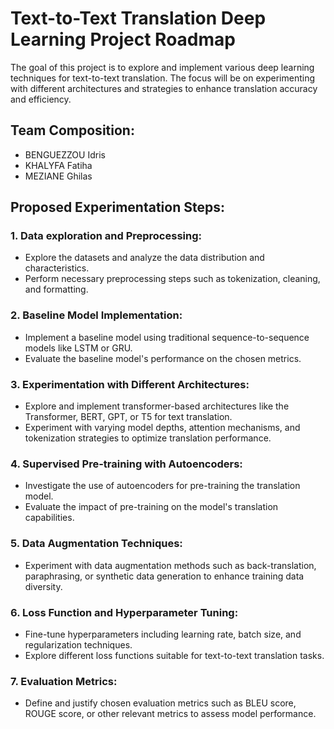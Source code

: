 # Text-to-Text Translation Deep Learning Project Roadmap

The goal of this project is to explore and implement various deep learning techniques for text-to-text translation. The focus will be on experimenting with different architectures and strategies to enhance translation accuracy and efficiency.

## Team Composition:
- BENGUEZZOU Idris
- KHALYFA Fatiha
- MEZIANE Ghilas

## Proposed Experimentation Steps:

### 1. Data exploration and Preprocessing:
- Explore the datasets and analyze the data distribution and characteristics.
- Perform necessary preprocessing steps such as tokenization, cleaning, and formatting.

### 2. Baseline Model Implementation:
- Implement a baseline model using traditional sequence-to-sequence models like LSTM or GRU.
- Evaluate the baseline model's performance on the chosen metrics.

### 3. Experimentation with Different Architectures:
- Explore and implement transformer-based architectures like the Transformer, BERT, GPT, or T5 for text translation.
- Experiment with varying model depths, attention mechanisms, and tokenization strategies to optimize translation performance.

### 4. Supervised Pre-training with Autoencoders:
- Investigate the use of autoencoders for pre-training the translation model.
- Evaluate the impact of pre-training on the model's translation capabilities.

### 5. Data Augmentation Techniques:
- Experiment with data augmentation methods such as back-translation, paraphrasing, or synthetic data generation to enhance training data diversity.

### 6. Loss Function and Hyperparameter Tuning:
- Fine-tune hyperparameters including learning rate, batch size, and regularization techniques.
- Explore different loss functions suitable for text-to-text translation tasks.

### 7. Evaluation Metrics:
- Define and justify chosen evaluation metrics such as BLEU score, ROUGE score, or other relevant metrics to assess model performance.